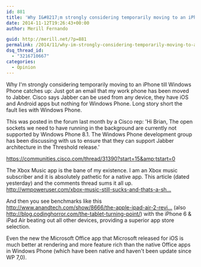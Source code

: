```yaml
---
id: 881
title: 'Why I&#8217;m strongly considering temporarily moving to an iPhone till Windows Phone catches up'
date: 2014-11-12T19:26:43+00:00
author: Merill Fernando

guid: http://merill.net/?p=881
permalink: /2014/11/why-im-strongly-considering-temporarily-moving-to-an-iphone-till-windows-phone-catches-up/
dsq_thread_id:
  - "3216710667"
categories:
  - Opinion
---
```

Why I'm strongly considering temporarily moving to an iPhone till Windows Phone catches up:
Just got an email that my work phone has been moved to Jabber. Cisco says Jabber can be used from any device, they have iOS and Android apps but nothing for Windows Phone. Long story short the fault lies with Windows Phone.

This was posted in the forum last month by a Cisco rep: 'Hi Brian,
The open sockets we need to have running in the background are currently not supported by Windows Phone 8.1. The Windows Phone development group has been discussing with us to ensure that they can support Jabber architecture in the Threshold release.'

<a href="https://communities.cisco.com/thread/31390?start=15&amp;tstart=0">https://communities.cisco.com/thread/31390?start=15&amp;tstart=0</a>

The Xbox Music app is the bane of my existence. I am an Xbox music subscriber and it is absolutely pathetic for a native app. This article (dated yesterday) and the comments thread sums it all up. http://wmpoweruser.com/xbox-music-still-sucks-and-thats-a-sh…

And then you see benchmarks like this <a href="http://wmpoweruser.com/xbox-music-still-sucks-and-thats-a-shame/">http://www.anandtech.com/show/8666/the-apple-ipad-air-2-revi…</a> (also <a href="http://blog.codinghorror.com/the-tablet-turning-point/">http://blog.codinghorror.com/the-tablet-turning-point/</a>) with the iPhone 6 &amp; iPad Air beating out all other devices, providing a superior app store selection.

Even the new the Microsoft Office app that Microsoft released for iOS is much better at rendering and more feature rich than the native Office apps in Windows Phone (which have been native and haven't been update since WP 7,0).